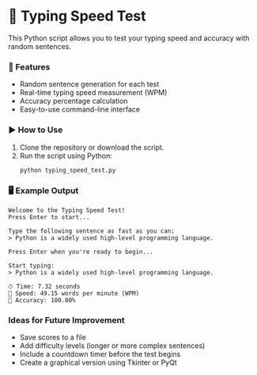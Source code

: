 # 🚀  Typing Speed Test 
This Python script allows you to test your typing speed and accuracy with random sentences.

### 🚀 Features

- Random sentence generation for each test
- Real-time typing speed measurement (WPM)
- Accuracy percentage calculation
- Easy-to-use command-line interface

### ▶️ How to Use

1. Clone the repository or download the script.
2. Run the script using Python:
   ```bash
   python typing_speed_test.py

### 🖥 Example Output

```
Welcome to the Typing Speed Test!
Press Enter to start...

Type the following sentence as fast as you can:
> Python is a widely used high-level programming language.

Press Enter when you're ready to begin...

Start typing:
> Python is a widely used high-level programming language.

⏱ Time: 7.32 seconds
💨 Speed: 49.15 words per minute (WPM)
🎯 Accuracy: 100.00%
```

###  Ideas for Future Improvement
* Save scores to a file
* Add difficulty levels (longer or more complex sentences)
* Include a countdown timer before the test begins
* Create a graphical version using Tkinter or PyQt
